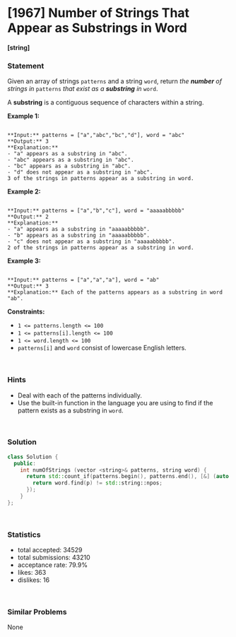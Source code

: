 # [1967] Number of Strings That Appear as Substrings in Word

**[string]**

### Statement

Given an array of strings `patterns` and a string `word`, return *the **number** of strings in* `patterns` *that exist as a **substring** in* `word`.

A **substring** is a contiguous sequence of characters within a string.


**Example 1:**

```

**Input:** patterns = ["a","abc","bc","d"], word = "abc"
**Output:** 3
**Explanation:**
- "a" appears as a substring in "abc".
- "abc" appears as a substring in "abc".
- "bc" appears as a substring in "abc".
- "d" does not appear as a substring in "abc".
3 of the strings in patterns appear as a substring in word.

```

**Example 2:**

```

**Input:** patterns = ["a","b","c"], word = "aaaaabbbbb"
**Output:** 2
**Explanation:**
- "a" appears as a substring in "aaaaabbbbb".
- "b" appears as a substring in "aaaaabbbbb".
- "c" does not appear as a substring in "aaaaabbbbb".
2 of the strings in patterns appear as a substring in word.

```

**Example 3:**

```

**Input:** patterns = ["a","a","a"], word = "ab"
**Output:** 3
**Explanation:** Each of the patterns appears as a substring in word "ab".

```

**Constraints:**
* `1 <= patterns.length <= 100`
* `1 <= patterns[i].length <= 100`
* `1 <= word.length <= 100`
* `patterns[i]` and `word` consist of lowercase English letters.


<br>

### Hints

- Deal with each of the patterns individually.
- Use the built-in function in the language you are using to find if the pattern exists as a substring in <code>word</code>.

<br>

### Solution

```cpp
class Solution {
  public:
    int numOfStrings (vector <string>& patterns, string word) {
      return std::count_if(patterns.begin(), patterns.end(), [&] (auto &p) {
        return word.find(p) != std::string::npos;
      });
    }
};
```

<br>

### Statistics

- total accepted: 34529
- total submissions: 43210
- acceptance rate: 79.9%
- likes: 363
- dislikes: 16

<br>

### Similar Problems

None
